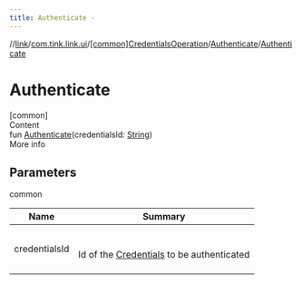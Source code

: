```yaml
---
title: Authenticate -
---
```

//[link](../../../index.md)/[com.tink.link.ui](../../index.md)/[[common]CredentialsOperation](../index.md)/[Authenticate](index.md)/[Authenticate](-authenticate.md)



# Authenticate  
[common]  
Content  
fun [Authenticate](-authenticate.md)(credentialsId: [String](https://kotlinlang.org/api/latest/jvm/stdlib/kotlin/-string/index.html))  
More info  


## Parameters  
  
common  
  
|  Name|  Summary| 
|---|---|
| <a name="com.tink.link.ui/CredentialsOperation.Authenticate/Authenticate/#kotlin.String/PointingToDeclaration/"></a>credentialsId| <a name="com.tink.link.ui/CredentialsOperation.Authenticate/Authenticate/#kotlin.String/PointingToDeclaration/"></a><br><br>Id of the [Credentials](../../../com.tink.model.credentials/[common]-credentials/index.md) to be authenticated<br><br>
  
  




